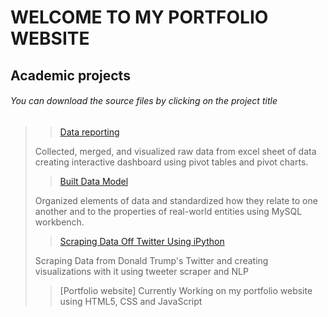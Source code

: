 # WELCOME TO MY PORTFOLIO WEBSITE
## Academic projects
  <h6><i>You can download the source files by clicking on the project title</i></h6>
  
>> [Data reporting](https://github.com/DanielGodfinger/danielportfolio.io/blob/main/source/Business%20Analysis(Dashboard_report).xlsx)
>
>
>Collected, merged, and visualized raw data from excel sheet of data creating interactive dashboard using pivot tables and pivot charts.
>
>
>
>> [Built Data Model](https://github.com/DanielGodfinger/danielportfolio.io/blob/main/source/Database%20Model.mwb)
>
> Organized elements of data and standardized how they relate to one another and to the properties of real-world entities using MySQL workbench.
>
>
>> [Scraping Data Off Twitter Using iPython](https://github.com/DanielGodfinger/danielportfolio.io)
>
> Scraping Data from Donald Trump's Twitter and creating visualizations with it using tweeter scraper and NLP
> 
>> [Portfolio website]
> Currently Working on my portfolio website using HTML5, CSS and JavaScript

